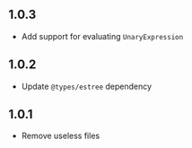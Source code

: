 ## 1.0.3
- Add support for evaluating `UnaryExpression`

## 1.0.2
- Update `@types/estree` dependency

## 1.0.1
- Remove useless files
